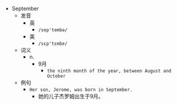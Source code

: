 - September
  - 发音
    - 英
      - `/sep'tembə/`
    - 美
      - `/sɛp'tɛmbɚ/`
  - 词义
    - n.
      - 9月
        - `the ninth month of the year, between August and October`
  - 例句
    - `Her son, Jerome, was born in September.`
      - 她的儿子杰罗姆出生于9月。

